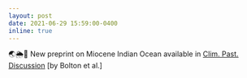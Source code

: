 ```yaml
---
layout: post
date: 2021-06-29 15:59:00-0400
inline: true
---
```



🌏🌦💨 New preprint on Miocene Indian Ocean available in [Clim. Past. Discussion](https://cp.copernicus.org/preprints/cp-2021-77/) [by Bolton et al.]
